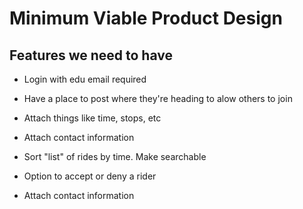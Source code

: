 # Minimum Viable Product Design

## Features we need to have

  
- Login with edu email required

- Have a place to post where they're heading to alow others to join

- Attach things like time, stops, etc

- Attach contact information

- Sort "list" of rides by time. Make searchable

- Option to accept or deny a rider

- Attach contact information